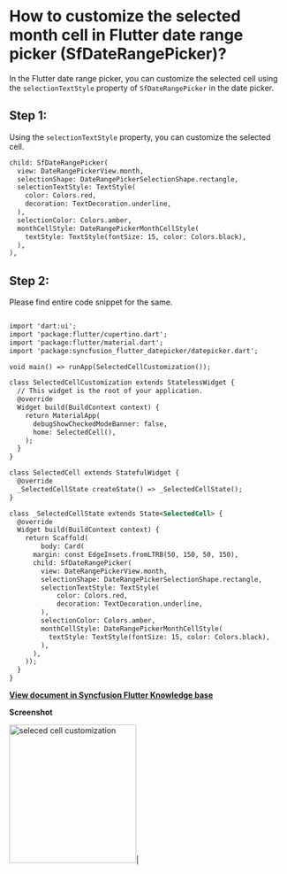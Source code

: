 # How to customize the selected month cell in Flutter date range picker (SfDateRangePicker)?

In the Flutter date range picker, you can customize the selected cell using the `selectionTextStyle` property of `SfDateRangePicker` in the date picker.
## Step 1: 
Using the `selectionTextStyle` property, you can customize the selected cell. 

```xml
child: SfDateRangePicker(
  view: DateRangePickerView.month,
  selectionShape: DateRangePickerSelectionShape.rectangle,
  selectionTextStyle: TextStyle(
    color: Colors.red,
    decoration: TextDecoration.underline,
  ),
  selectionColor: Colors.amber,
  monthCellStyle: DateRangePickerMonthCellStyle(
    textStyle: TextStyle(fontSize: 15, color: Colors.black),
  ),
),
```

## Step 2:
Please find entire code snippet for the same.

```xml

import 'dart:ui';
import 'package:flutter/cupertino.dart';
import 'package:flutter/material.dart';
import 'package:syncfusion_flutter_datepicker/datepicker.dart';

void main() => runApp(SelectedCellCustomization());

class SelectedCellCustomization extends StatelessWidget {
  // This widget is the root of your application.
  @override
  Widget build(BuildContext context) {
    return MaterialApp(
      debugShowCheckedModeBanner: false,
      home: SelectedCell(),
    );
  }
}

class SelectedCell extends StatefulWidget {
  @override
  _SelectedCellState createState() => _SelectedCellState();
}

class _SelectedCellState extends State<SelectedCell> {
  @override
  Widget build(BuildContext context) {
    return Scaffold(
        body: Card(
      margin: const EdgeInsets.fromLTRB(50, 150, 50, 150),
      child: SfDateRangePicker(
        view: DateRangePickerView.month,
        selectionShape: DateRangePickerSelectionShape.rectangle,
        selectionTextStyle: TextStyle(
            color: Colors.red,
            decoration: TextDecoration.underline,
        ),
        selectionColor: Colors.amber,
        monthCellStyle: DateRangePickerMonthCellStyle(
          textStyle: TextStyle(fontSize: 15, color: Colors.black),
        ),
      ),
    ));
  }
}
```

**[View document in Syncfusion Flutter Knowledge base](https://www.syncfusion.com/kb/11441/how-to-customize-the-selected-month-cell-in-the-flutter-date-range-picker-sfdaterangepicker)**

**Screenshot**

<img alt="seleced cell customization"  src="http://www.syncfusion.com/uploads/user/kb/flut/flut-863/flut-863_img1.png" width="230" height="250" />|
